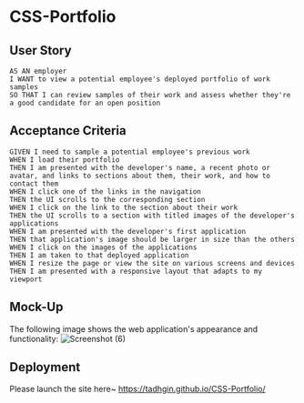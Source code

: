 # CSS-Portfolio

## User Story

````
AS AN employer
I WANT to view a potential employee's deployed portfolio of work samples
SO THAT I can review samples of their work and assess whether they're a good candidate for an open position
````

## Acceptance Criteria
````
GIVEN I need to sample a potential employee's previous work
WHEN I load their portfolio
THEN I am presented with the developer's name, a recent photo or avatar, and links to sections about them, their work, and how to contact them
WHEN I click one of the links in the navigation
THEN the UI scrolls to the corresponding section
WHEN I click on the link to the section about their work
THEN the UI scrolls to a section with titled images of the developer's applications
WHEN I am presented with the developer's first application
THEN that application's image should be larger in size than the others
WHEN I click on the images of the applications
THEN I am taken to that deployed application
WHEN I resize the page or view the site on various screens and devices
THEN I am presented with a responsive layout that adapts to my viewport
````
## Mock-Up
The following image shows the web application's appearance and functionality:
![Screenshot (6)](https://user-images.githubusercontent.com/117637052/205071922-362bb0b3-83ff-4c4d-b577-7684f567c751.png)

## Deployment
Please launch the site here~ https://tadhgin.github.io/CSS-Portfolio/
